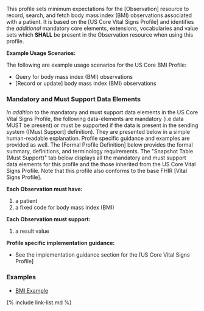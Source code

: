 
This profile sets minimum expectations for the [Observation] resource to record, search, and fetch body mass index (BMI) observations associated with a patient. It is based on the [US Core Vital Signs Profile] and identifies the *additional* mandatory core elements, extensions, vocabularies and value sets which **SHALL** be present in the Observation resource when using this profile.

**Example Usage Scenarios:**

The following are example usage scenarios for the US Core BMI Profile:

- Query for body mass index (BMI) observations
- [Record or update] body mass index (BMI) observations

### Mandatory and Must Support Data Elements

*In addition* to the mandatory and must support data elements in the US Core Vital Signs Profile, the following data-elements are mandatory (i.e data MUST be present) or must be supported if the data is present in the sending system ([Must Support] definition). They are presented below in a simple human-readable explanation. Profile specific guidance and examples are provided as well.  The [Formal Profile Definition] below provides the  formal summary, definitions, and terminology requirements.  The "Snapshot Table (Must Support)" tab below displays all the mandatory and must support data elements for this profile and the those inherited from the US Core Vital Signs Profile.  Note that this profile also conforms to the base FHIR [Vital Signs Profile].

**Each Observation must have:**

1. a patient
1. a fixed code for body mass index (BMI)

**Each Observation must support:**

1.  a result value

**Profile specific implementation guidance:**

- See the implementation guidance section for the [US Core Vital Signs Profile]

### Examples

- [BMI Example](Observation-bmi.html)

{% include link-list.md %}
